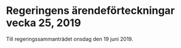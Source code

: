 # Regeringens ärendeförteckningar vecka 25, 2019

Till regeringssammanträdet onsdag den 19 juni 2019.
